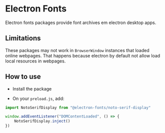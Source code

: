 # Electron Fonts

Electron fonts packages provide font archives em electron desktop apps.

## Limitations

These packages may not work in `BrowserWindow` instances that loaded online webpages. That happens because electron by default not allow load local resources in webpages.

## How to use

* Install the package

* On your `preload.js`, add:

```ts
import NotoSerifDisplay from "@electron-fonts/noto-serif-display"

window.addEventListener("DOMContentLoaded", () => {
    NotoSerifDisplay.inject()
})
```